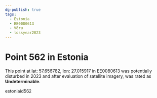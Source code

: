 ```yaml
---
dg-publish: true
tags:
  - Estonia
  - EE0080613
  - Võru
  - lossyear2023
---
```


# Point 562 in Estonia

This point at lat: 57.656782, lon: 27.015917 in EE0080613 was potentially disturbed in 2023 and after evaluation of satellite imagery, was rated as **Undeterminable**.



estoniaid562